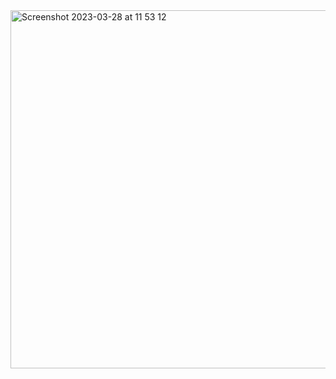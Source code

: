 <img width="573" alt="Screenshot 2023-03-28 at 11 53 12" src="https://user-images.githubusercontent.com/95253429/228295709-09879063-e9c8-4558-9801-171e4d378d96.png">

